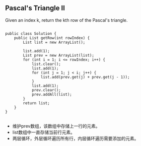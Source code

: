 ## Pascal's Triangle II
Given an index k, return the kth row of the Pascal's triangle.

<pre><code>
public class Solution {  
    public List<Integer> getRow(int rowIndex) {  
        List<Integer> list = new ArrayList<Integer>();
        
        list.add(1);
        List<Integer> prev = new ArrayList<Integer>(list);
        for (int i = 1; i <= rowIndex; i++) {
            list.clear();
            list.add(1);
            for (int j = 1; j < i; j++) {
                list.add(prev.get(j) + prev.get(j - 1));
            }
            list.add(1);
            prev.clear();
            prev.addAll(list);
        }
        return list;
    }  
}  

</code></pre>

* 维护prev数组，该数组中存储上一行的元素。
* list数组中一直存储当前行元素。
* 两层循环，外层循环遍历所有行，内层循环遍历需要添加的元素。
